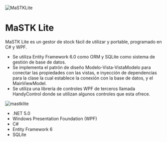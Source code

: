 ![MaSTKLite](https://user-images.githubusercontent.com/93444165/139557803-80b987e7-adba-4dc3-a95e-f38f0ad3aadb.png)

# MaSTK Lite
MaSTK Lite es un gestor de stock fácil de utilizar y portable, programado en C# y WPF.

- Se utiliza Entity Framework 6.0 como ORM y SQLite como sistema de gestión de base de datos.
- Se implementa el patrón de diseño Modelo-Vista-VistaModelo para conectar las propiedades con las vistas, e inyección de dependencias para la clase la cual establece la conexión con la base de datos, y el MainViewModel.
- Se utiliza una librería de controles WPF de terceros llamada HandyControl donde se utilizan algunos controles que esta ofrece.

![mastklite](https://user-images.githubusercontent.com/93444165/152562004-8776799d-0b69-4fd2-b39a-223a17b5412d.gif)

- .NET 5.0
- Windows Presentation Foundation (WPF)
- C#
- Entity Framework 6
- SQLite
